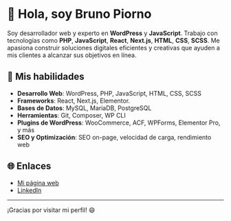 # 👋 Hola, soy Bruno Piorno

Soy desarrollador web y experto en **WordPress** y **JavaScript**. Trabajo con tecnologías como **PHP**, **JavaScript**, **React**, **Next.js**, **HTML**, **CSS**, **SCSS**. Me apasiona construir soluciones digitales eficientes y creativas que ayuden a mis clientes a alcanzar sus objetivos en línea.

## 🚀 Mis habilidades

- **Desarrollo Web**: WordPress, PHP, JavaScript, HTML, CSS, SCSS
- **Frameworks**: React, Next.js, Elementor.
- **Bases de Datos**: MySQL, MariaDB, PostgreSQL
- **Herramientas**: Git, Composer, WP CLI
- **Plugins de WordPress**: WooCommerce, ACF, WPForms, Elementor Pro, y más
- **SEO y Optimización**: SEO on-page, velocidad de carga, rendimiento web

## 🌐 Enlaces

- [Mi página web](https://www.brunopiorno.com.ar)
- [LinkedIn](https://www.linkedin.com/in/brunopiorno)

---

¡Gracias por visitar mi perfil! 😄
